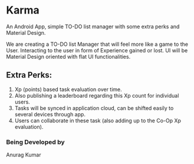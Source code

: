 # Karma
An Android App, simple TO-DO list manager with some extra perks and Material Design.

We are creating a TO-DO list Manager that will feel more like a game to the User. Interacting to the user in form of Experience gained or lost.
UI will be Material Design oriented with flat UI functionalities.

## Extra Perks:
1. Xp (points) based task evaluation over time.
2. Also publishing a leaderboard regarding this Xp count for individual users.
3. Tasks will be synced in application cloud, can be shifted easily to several devices through app.
4. Users can collaborate in these task (also adding up to the Co-Op Xp evaluation).

### Being Developed by 
Anurag Kumar
